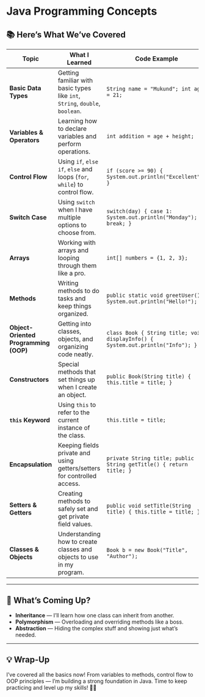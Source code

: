 # Java Programming Concepts

## 📚 Here’s What We’ve Covered

| **Topic**                | **What I Learned**                                                           | **Code Example**                                                   |
|--------------------------|--------------------------------------------------------------------------------|--------------------------------------------------------------------|
| **Basic Data Types**      | Getting familiar with basic types like `int`, `String`, `double`, `boolean`.   | `String name = "Mukund"; int age = 21;`                            |
| **Variables & Operators** | Learning how to declare variables and perform operations.                     | `int addition = age + height;`                                     |
| **Control Flow**          | Using `if`, `else if`, `else` and loops (`for`, `while`) to control flow.     | `if (score >= 90) { System.out.println("Excellent"); }`             |
| **Switch Case**           | Using `switch` when I have multiple options to choose from.                   | `switch(day) { case 1: System.out.println("Monday"); break; }`     |
| **Arrays**                | Working with arrays and looping through them like a pro.                      | `int[] numbers = {1, 2, 3};`                                      |
| **Methods**               | Writing methods to do tasks and keep things organized.                        | `public static void greetUser() { System.out.println("Hello!"); }` |
| **Object-Oriented Programming (OOP)** | Getting into classes, objects, and organizing code neatly.       | `class Book { String title; void displayInfo() { System.out.println("Info"); } }` |
| **Constructors**          | Special methods that set things up when I create an object.                   | `public Book(String title) { this.title = title; }`                |
| **`this` Keyword**        | Using `this` to refer to the current instance of the class.                   | `this.title = title;`                                              |
| **Encapsulation**         | Keeping fields private and using getters/setters for controlled access.      | `private String title; public String getTitle() { return title; }` |
| **Setters & Getters**     | Creating methods to safely set and get private field values.                  | `public void setTitle(String title) { this.title = title; }`       |
| **Classes & Objects**     | Understanding how to create classes and objects to use in my program.         | `Book b = new Book("Title", "Author");`                             |

---

## 🚀 What’s Coming Up?

- **Inheritance** — I’ll learn how one class can inherit from another.
- **Polymorphism** — Overloading and overriding methods like a boss.
- **Abstraction** — Hiding the complex stuff and showing just what’s needed.

---

## 💡 Wrap-Up

I’ve covered all the basics now! From variables to methods, control flow to OOP principles — I’m building a strong foundation in Java. Time to keep practicing and level up my skills! 🎯🚀
